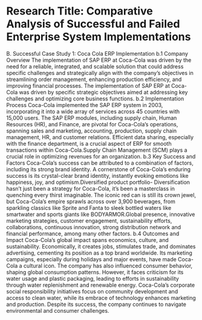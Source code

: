 # Research Title: Comparative Analysis of Successful and Failed Enterprise System Implementations

B. Successful Case Study 1: Coca Cola ERP Implementation
b.1 Company Overview
    The implementation of SAP ERP at Coca-Cola was driven by the need for a reliable, integrated, and scalable solution that 
could address specific challenges and strategically align with the company’s objectives in streamlining order management, enhancing production efficiency, and improving financial processes. The implementation of SAP ERP at Coca-Cola was driven by specific strategic objectives aimed at addressing key challenges and optimizing core business functions.
b.2 Implementation Process
    Coca-Cola implemented the SAP ERP system in 2003, incorporating it into a wide array of services across 45 countries with 15,000 users. The SAP ERP modules, including supply chain, Human Resources (HR), and Finance, are pivotal for Coca-Cola’s operations, spanning sales and marketing, accounting, production, supply chain management, HR, and customer relations. Efficient data sharing, especially with the finance department, is a crucial aspect of ERP for smooth transactions within Coca-Cola.Supply Chain Management (SCM) plays a crucial role in optimizing revenues for an organization. 
b.3 Key Success and Factors
    Coca-Cola’s success can be attributed to a combination of factors, including its strong brand identity. A cornerstone of Coca-Cola’s enduring success is its crystal-clear brand identity, instantly evoking emotions like happiness, joy, and optimism.Diversified product portfolio- Diversification hasn’t just been a strategy for Coca-Cola, it’s been a masterclass in quenching every thirst imaginable. The iconic red can is still its crown jewel, but Coca-Cola’s empire sprawls across over 3,900 beverages, from sparkling classics like Sprite and Fanta to sleek bottled waters like smartwater and sports giants like BODYARMOR.Global presence, innovative marketing strategies, customer engagement, sustainability efforts, collaborations, continuous innovation, strong distribution network and financial performance, among many other factors.
b.4 Outcomes and Impact
  Coca-Cola’s global impact spans economics, culture, and sustainability. Economically, it creates jobs, stimulates trade, and dominates advertising, cementing its position as a top brand worldwide. Its marketing campaigns, especially during holidays and major events, have made Coca-Cola a cultural icon. The company has also influenced consumer behavior, shaping global consumption patterns. However, it faces criticism for its water usage and plastic packaging, leading to efforts in sustainability through water replenishment and renewable energy. Coca-Cola’s corporate social responsibility initiatives focus on community development and access to clean water, while its embrace of technology enhances marketing and production. Despite its success, the company continues to navigate environmental and consumer challenges.
